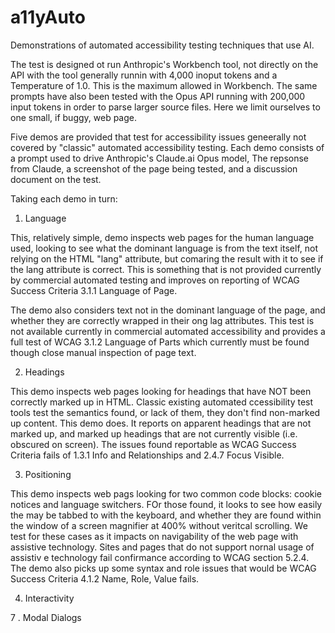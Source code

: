 # a11yAuto
Demonstrations of automated accessibility testing techniques that use AI.

The test is designed ot run Anthropic's Workbench tool, not directly
on the API with the tool generally runnin with 4,000 inoput tokens and
a Temperature of 1.0. This is the maximum allowed in Workbench. The
same prompts have also been tested with the Opus API running with 
200,000 input tokens in order to parse larger source files. Here we
limit ourselves to one small, if buggy, web page.

Five demos are provided that test for accessibility issues geneerally 
not covered by "classic" automated accessibility testing. Each demo
consists of a prompt used to drive Anthropic's Claude.ai Opus model,
The repsonse from Claude, a screenshot of the page being tested, and
a discussion document on the test.

Taking each demo in turn:

1. Language

This, relatively simple, demo inspects web pages for the human language used, looking to see what the dominant language is from the text itself, not relying on the HTML "lang" attribute, but comaring the result with it to see if the lang attribute is correct. This is something that is not provided currently by commercial automated testing and improves on reporting of WCAG Success Criteria 3.1.1 Language of Page.

The demo also considers text not in the dominant language of the page, and whether they are correctly wrapped in their ong lag attributes. This test is not available currently in commercial automated accessibility and provides a full test of WCAG 3.1.2 Language of Parts which currently must be found though close manual inspection of page text.

2. Headings

This demo inspects web pages looking for headings that have NOT been correctly marked up in HTML. Classic existing automated ccessibility test tools test the semantics found, or lack of them, they don't find non-marked up content. This demo does. It reports on apparent headings that are not marked up, and marked up headings that are not currently visible (i.e. obscured on screen). The issues found reportable as WCAG Success Criteria fails of 1.3.1 Info and Relationships and 2.4.7 Focus Visible.

3. Positioning

This demo inspects web pags looking for two common code blocks: cookie notices and language switchers. FOr those found, it looks to see how easily the may be tabbed to with the keyboard, and whether they are found within the window of a screen magnifier at 400% without veritcal scrolling. We test for these cases as it impacts on navigability of the web page with assistive technology. Sites and pages that do not support nornal usage of assistiv e technology fail confirmance according to WCAG section 5.2.4.
The demo also picks up some syntax and role issues that would be WCAG Success Criteria 4.1.2 Name, Role, Value fails.

4. Interactivity


7
. Modal Dialogs

